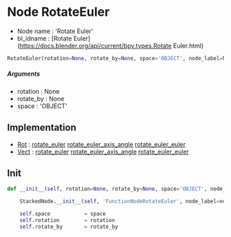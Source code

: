 # Node RotateEuler

- Node name : 'Rotate Euler'
- bl_idname : [Rotate Euler](https://docs.blender.org/api/current/bpy.types.Rotate Euler.html)


``` python
RotateEuler(rotation=None, rotate_by=None, space='OBJECT', node_label=None, node_color=None)
```
##### Arguments

- rotation : None
- rotate_by : None
- space : 'OBJECT'

## Implementation

- [Rot](/docs/GeoNodes/Rot.md) : [rotate_euler](/docs/GeoNodes/Rot.md#rotate_euler) [rotate_euler_axis_angle](/docs/GeoNodes/Rot.md#rotate_euler_axis_angle) [rotate_euler_euler](/docs/GeoNodes/Rot.md#rotate_euler_euler)
- [Vect](/docs/GeoNodes/Vect.md) : [rotate_euler](/docs/GeoNodes/Vect.md#rotate_euler) [rotate_euler_axis_angle](/docs/GeoNodes/Vect.md#rotate_euler_axis_angle) [rotate_euler_euler](/docs/GeoNodes/Vect.md#rotate_euler_euler)

## Init

``` python
def __init__(self, rotation=None, rotate_by=None, space='OBJECT', node_label=None, node_color=None):

    StackedNode.__init__(self, 'FunctionNodeRotateEuler', node_label=node_label, node_color=node_color)

    self.space           = space
    self.rotation        = rotation
    self.rotate_by       = rotate_by
```
